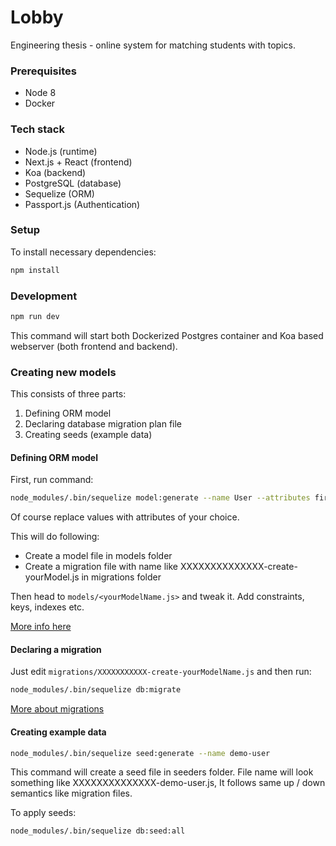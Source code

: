 # Lobby

Engineering thesis - online system for matching students with topics.

### Prerequisites
- Node 8
- Docker

### Tech stack
- Node.js (runtime)
- Next.js + React (frontend)
- Koa (backend)
- PostgreSQL (database)
- Sequelize (ORM)
- Passport.js (Authentication)

### Setup
To install necessary dependencies:

```bash
npm install
```

### Development
```bash
npm run dev
```

This command will start both Dockerized Postgres container and Koa based webserver (both frontend and backend).

### Creating new models
This consists of three parts:
1. Defining ORM model
2. Declaring database migration plan file
3. Creating seeds (example data)

#### Defining ORM model
First, run command:
```bash
node_modules/.bin/sequelize model:generate --name User --attributes firstName:string,lastName:string,email:string
```

Of course replace values with attributes of your choice.

This will do following:

- Create a model file in models folder
- Create a migration file with name like XXXXXXXXXXXXXX-create-yourModel.js in migrations folder

Then head to `models/<yourModelName.js>` and tweak it. Add constraints, keys, indexes etc.

[More info here](http://docs.sequelizejs.com/manual/tutorial/models-definition.html)

#### Declaring a migration

Just edit `migrations/XXXXXXXXXXX-create-yourModelName.js` and then run:
```bash
node_modules/.bin/sequelize db:migrate
```

[More about migrations](http://docs.sequelizejs.com/manual/tutorial/migrations.html)


#### Creating example data
```bash
node_modules/.bin/sequelize seed:generate --name demo-user
```

This command will create a seed file in seeders folder. File name will look something like XXXXXXXXXXXXXX-demo-user.js, It follows same up / down semantics like migration files.

To apply seeds:
```bash
node_modules/.bin/sequelize db:seed:all
```
